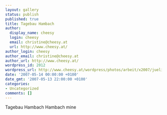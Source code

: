 ```yaml
---
layout: gallery
status: publish
published: true
title: Tagebau Hambach
author:
  display_name: cheesy
  login: cheesy
  email: christine@cheesy.at
  url: http://www.cheesy.at/
author_login: cheesy
author_email: christine@cheesy.at
author_url: http://www.cheesy.at/
wordpress_id: 2012
wordpress_url: http://www.cheesy.at/wordpress/photos/arbeit/x2007/juelich/2007-05-14/
date: '2007-05-14 00:00:00 +0100'
date_gmt: '2007-05-13 22:00:00 +0100'
categories:
- Uncategorized
comments: []
---
```

<!--:de-->Tagebau Hambach
<!--:--><!--:en-->Hambach mine
<!--:-->
